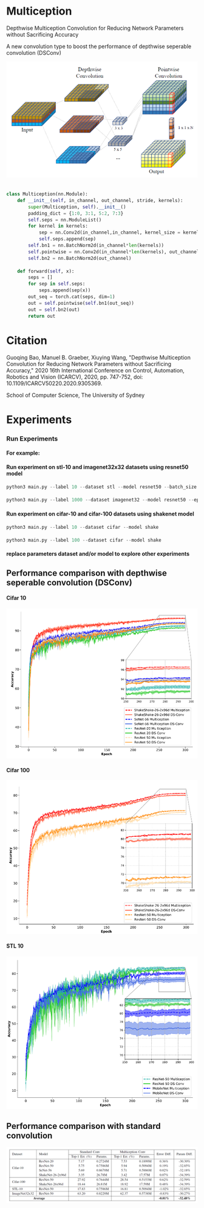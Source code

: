 # Multiception
Depthwise Multiception Convolution for Reducing Network Parameters without Sacrificing Accuracy

A new convolution type to boost the performance of depthwise seperable convolution (DSConv)

![](/others/multiception.png)

```python

class Multiception(nn.Module):
    def __init__(self, in_channel, out_channel, stride, kernels):
        super(Multiception, self).__init__()
        padding_dict = {1:0, 3:1, 5:2, 7:3}
        self.seps = nn.ModuleList()
        for kernel in kernels:
            sep = nn.Conv2d(in_channel,in_channel, kernel_size = kernel,stride =1,padding = padding_dict[kernel],dilation=1,groups=in_channel, bias=False)
            self.seps.append(sep)
        self.bn1 = nn.BatchNorm2d(in_channel*len(kernels)) 
        self.pointwise = nn.Conv2d(in_channel*len(kernels), out_channel, 1, stride, 0, 1, 1)
        self.bn2 = nn.BatchNorm2d(out_channel)       

    def forward(self, x):
        seps = []
        for sep in self.seps:
            seps.append(sep(x))
        out_seq = torch.cat(seps, dim=1)
        out = self.pointwise(self.bn1(out_seq))
        out = self.bn2(out)
        return out 
```
  
# Citation
Guoqing Bao, Manuel B. Graeber, Xiuying Wang, "Depthwise Multiception Convolution for Reducing Network Parameters without Sacrificing Accuracy," 2020 16th International Conference on Control, Automation, Robotics and Vision (ICARCV), 2020, pp. 747-752, doi: 10.1109/ICARCV50220.2020.9305369.

School of Computer Science, The University of Sydney

# Experiments

### Run Experiments

#### For example:

#### Run experiment on stl-10 and imagenet32x32 datasets using resnet50 model

```python
python3 main.py --label 10 --dataset stl --model resnet50 --batch_size 64

python3 main.py --label 1000 --dataset imagenet32 --model resnet50 --epochs 50 
```

#### Run experiment on cifar-10 and cifar-100 datasets using shakenet model

```python
python3 main.py --label 10 --dataset cifar --model shake

python3 main.py --label 100 --dataset cifar --model shake 
```

#### replace parameters dataset and/or model to explore other experiments


## Performance comparison with depthwise seperable convolution (DSConv)

#### Cifar 10
![](/others/multiception-vs-dsconv1.png)

#### Cifar 100
![](/others/multiception-vs-dsconv2.png)

#### STL 10
![](/others/multiception-vs-dsconv3.png)

## Performance comparison with standard convolution
![](/others/multiception-vs-standard.png)

